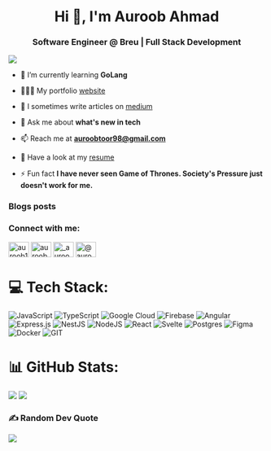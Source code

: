 <h1 align="center">Hi 👋, I'm Auroob Ahmad</h1>
<h3 align="center">Software Engineer @ Breu | Full Stack Development</h3>

[![](https://visitcount.itsvg.in/api?id=Auroob&icon=0&color=3)](https://visitcount.itsvg.in)

- 🌱 I’m currently learning **GoLang**

- 👩🏻‍💻 My portfolio [website](https://auroob.github.io/dev-port/)

- 📝 I sometimes write articles on [medium](https://medium.com/@auroob)

- 💬 Ask me about **what's new in tech**

- 📫 Reach me at **auroobtoor98@gmail.com**

- 📄 Have a look at my [resume](https://drive.google.com/drive/folders/1N95hggwu1IdnW1we5zKp0bvMwTlUjYwo)

- ⚡ Fun fact **I have never seen Game of Thrones. Society's Pressure just doesn't work for me.**

### Blogs posts
<!-- BLOG-POST-LIST:START -->
<!-- BLOG-POST-LIST:END -->

<h3 align="left">Connect with me:</h3>
<p align="left">
<a href="https://twitter.com/auroob1" target="blank"><img align="center" src="https://raw.githubusercontent.com/rahuldkjain/github-profile-readme-generator/master/src/images/icons/Social/twitter.svg" alt="auroob1" height="30" width="40" /></a>
<a href="https://linkedin.com/in/auroob" target="blank"><img align="center" src="https://raw.githubusercontent.com/rahuldkjain/github-profile-readme-generator/master/src/images/icons/Social/linked-in-alt.svg" alt="auroob" height="30" width="40" /></a>
<a href="https://instagram.com/_auroob_" target="blank"><img align="center" src="https://raw.githubusercontent.com/rahuldkjain/github-profile-readme-generator/master/src/images/icons/Social/instagram.svg" alt="_auroob_" height="30" width="40" /></a>
<a href="https://medium.com/@auroob" target="blank"><img align="center" src="https://raw.githubusercontent.com/rahuldkjain/github-profile-readme-generator/master/src/images/icons/Social/medium.svg" alt="@auroob" height="30" width="40" /></a>
</p>

# 💻 Tech Stack:
![JavaScript](https://img.shields.io/badge/javascript-%23323330.svg?style=plastic&logo=javascript&logoColor=%23F7DF1E) ![TypeScript](https://img.shields.io/badge/typescript-%23007ACC.svg?style=plastic&logo=typescript&logoColor=white) ![Google Cloud](https://img.shields.io/badge/GoogleCloud-%234285F4.svg?style=plastic&logo=google-cloud&logoColor=white) ![Firebase](https://img.shields.io/badge/firebase-%23039BE5.svg?style=plastic&logo=firebase) ![Angular](https://img.shields.io/badge/angular-%23DD0031.svg?style=plastic&logo=angular&logoColor=white) ![Express.js](https://img.shields.io/badge/express.js-%23404d59.svg?style=plastic&logo=express&logoColor=%2361DAFB) ![NestJS](https://img.shields.io/badge/nestjs-%23E0234E.svg?style=plastic&logo=nestjs&logoColor=white) ![NodeJS](https://img.shields.io/badge/node.js-6DA55F?style=plastic&logo=node.js&logoColor=white) ![React](https://img.shields.io/badge/react-%2320232a.svg?style=plastic&logo=react&logoColor=%2361DAFB) ![Svelte](https://img.shields.io/badge/svelte-%23f1413d.svg?style=plastic&logo=svelte&logoColor=white) ![Postgres](https://img.shields.io/badge/postgres-%23316192.svg?style=plastic&logo=postgresql&logoColor=white) ![Figma](https://img.shields.io/badge/figma-%23F24E1E.svg?style=plastic&logo=figma&logoColor=white) ![Docker](https://img.shields.io/badge/docker-%230db7ed.svg?style=plastic&logo=docker&logoColor=white) ![GIT](https://img.shields.io/badge/Git-fc6d26?style=plastic&logo=git&logoColor=white)

# 📊 GitHub Stats:
![](https://github-readme-stats.vercel.app/api/top-langs/?username=Auroob&theme=merko&hide_border=false&include_all_commits=false&count_private=false&layout=compact)
![](https://github-readme-streak-stats.herokuapp.com/?user=Auroob&theme=merko&hide_border=false)<br/>

### ✍️ Random Dev Quote
![](https://quotes-github-readme.vercel.app/api?type=horizontal&theme=merko)

